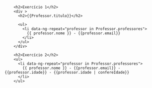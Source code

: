 <!doctype html>
<html lang="pt-br" data-ng-app="BeMEAN">
<head>
  <meta charset="utf-8">
  <link rel="stylesheet" href="https://maxcdn.bootstrapcdn.com/bootstrap/3.3.6/css/bootstrap.min.css">
  <title>BeMEAN AngularJS - Ex 3</title>
</head>
<body data-ng-controller="ProfessorController as Professor">
  <div class="container">

        <h2>Exercício 1</h2>
        <div >
          <h2>{{Professor.titulo}}</h2>

          <ul>
            <li data-ng-repeat="professor in Professor.professores">
              {{ professor.nome }} - {{professor.email}} 
            </li>
          </ul>
        </div>
         
        <h2>Exercício 2</h2>
        <ul>
          <li data-ng-repeat="professor in Professor.professores">
            {{ professor.nome }} - {{professor.email}} - {{professor.idade}} - {{professor.idade | confereIdade}}
          </li>
        </ul>

  </div>
  <script src="https://ajax.googleapis.com/ajax/libs/angularjs/1.5.5/angular.min.js"></script>

  <script>
    angular.module("BeMEAN", [])
      .controller('ProfessorController', ProfessorController)

      .filter('confereIdade', function() {
        return function(text) {
          if (text) {
            if (isNaN(text)) return 'Idade inválida';
            if (text >= 18) return 'Maior de idade';
            else return 'Menor de idade';
          }
        }
      });

    function ProfessorController(){
      var vm = this;
      vm.titulo = "BeMEAN - Professor";
      vm.professores = [
        {nome: 'Marco', email: 'marco@email.com', idade: '17'},
        {nome: 'Glimar', email: 'glimar@email.com', idade: 'abc'},
        {nome: 'Dulce', email: 'dulce@email.com', idade: '18'},
        {nome: 'Paola', email: 'paola@email.com', idade: '16'},
        {nome: 'Guilherme', email: 'gui@email.com', idade: '20'}
      ];
    }

  </script>
</body>
</html>

